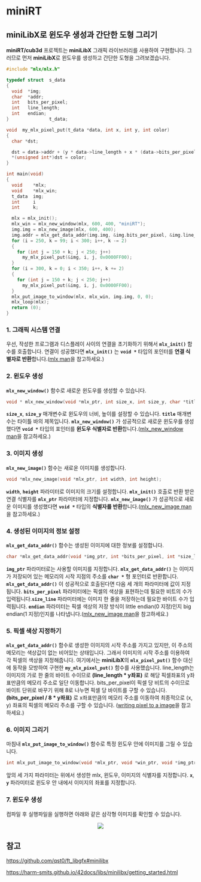 # miniRT

## miniLibX로 윈도우 생성과 간단한 도형 그리기

**miniRT/cub3d** 프로젝트는 **miniLibX** 그래픽 라이브러리를 사용하여 구현합니다.
그러므로 먼저 **miniLibX**로 윈도우를 생성하고 간단한 도형을 그려보겠습니다.

```c
#include "mlx/mlx.h"

typedef struct  s_data
{
  void	*img;
  char	*addr;
  int	bits_per_pixel;
  int	line_length;
  int	endian;
}               t_data;

void  my_mlx_pixel_put(t_data *data, int x, int y, int color)
{
  char *dst;

  dst = data->addr + (y * data->line_length + x * (data->bits_per_pixel / 8));
  *(unsigned int*)dst = color;
}

int main(void)
{
  void	  *mlx;
  void	  *mlx_win;
  t_data  img;
  int     i
  int     k;

  mlx = mlx_init();
  mlx_win = mlx_new_window(mlx, 600, 400, "miniRT");
  img.img = mlx_new_image(mlx, 600, 400);
  img.addr = mlx_get_data_addr(img.img, &img.bits_per_pixel, &img.line_length, &img.endian);
  for (i = 250, k = 99; i < 300; i++, k -= 2)
  {
    for (int j = 150 + k; j < 250; j++)
      my_mlx_pixel_put(&img, i, j, 0x0000FF00);
  }
  for (i = 300, k = 0; i < 350; i++, k += 2)
  {
    for (int j = 150 + k; j < 250; j++)
      my_mlx_pixel_put(&img, i, j, 0x0000FF00);
  }
  mlx_put_image_to_window(mlx, mlx_win, img.img, 0, 0);
  mlx_loop(mlx);
  return (0);
}
```

### 1. 그래픽 시스템 연결

우선, 작성한 프로그램과 디스플레이 사이의 연결을 초기화하기 위해서 **`mlx_init()`** 함수를 호출합니다. 연결이 성공했다면 **`mlx_init()`** 는 **`void *`** 타입의 포인터를 **연결 식별자로 반환**합니다.([mlx man](https://github.com/psj3205/MiniLibX_man_kor/blob/main/mlx.md)을 참고하세요.)

### 2. 윈도우 생성

**`mlx_new_window()`** 함수로 새로운 윈도우를 생성할 수 있습니다.

```c
void * mlx_new_window(void *mlx_ptr, int size_x, int size_y, char *title);
```

**`size_x`**, **`size_y`** 매개변수로 윈도우의 너비, 높이를 설정할 수 있습니다. **`title`** 매개변수는 타이틀 바의 제목입니다. **`mlx_new_window()`** 가 성공적으로 새로운 윈도우를 생성했다면 **`void *`** 타입의 포인터를 **윈도우 식별자로 반환**합니다.([mlx_new_window man](https://github.com/psj3205/MiniLibX_man_kor/blob/main/mlx_new_window.md)을 참고하세요.)

### 3. 이미지 생성

**`mlx_new_image()`** 함수는 새로운 이미지를 생성합니다.

```c
void *mlx_new_image(void *mlx_ptr, int width, int height);
```

**`width`**, **`height`** 파라미터로 이미지의 크기를 설정합니다. **`mlx_init()`** 호출로 반환 받은 연결 식별자를 **`mlx_ptr`** 파라미터에 지정합니다. **`mlx_new_image()`** 가 성공적으로 새로운 이미지를 생성했다면 **`void *`** 타입의 **식별자를 반환**합니다.([mlx_new_image man](https://github.com/psj3205/MiniLibX_man_kor/blob/main/mlx_new_image.md)을 참고하세요.)

### 4. 생성된 이미지의 정보 설정

**`mlx_get_data_addr()`** 함수는 생성된 이미지에 대한 정보를 설정합니다.

```c
char *mlx_get_data_addr(void *img_ptr, int *bits_per_pixel, int *size_line, int *endian);
```

**`img_ptr`** 파라미터로는 사용할 이미지를 지정합니다. **`mlx_get_data_addr()`** 는 이미지가 저장되어 있는 메모리의 시작 지점의 주소를 **`char *`** 형 포인터로 반환합니다. **`mlx_get_data_addr()`** 이 성공적으로 호출된다면 다음 세 개의 파라미터에 값이 지정됩니다. **`bits_per_pixel`** 파라미터에는 픽셀의 색상을 표현하는데 필요한 비트의 수가 입력됩니다.**`size_line`** 파라미터에는 이미지 한 줄을 저장하는데 필요한 바이트 수가 입력됩니다. **`endian`** 파라미터는 픽셀 색상의 저장 방식이 little endian(0 지정)인지 big endian(1 지정)인지를 나타냅니다.([mlx_new_image man](https://github.com/psj3205/MiniLibX_man_kor/blob/main/mlx_new_image.md)을 참고하세요.)

### 5. 픽셀 색상 지정하기

**`mlx_get_data_addr()`** 함수로 생성한 이미지의 시작 주소를 가지고 있지만, 이 주소의 메모리는 색상값이 없는 비어있는 상태입니다. 그래서 이미지의 시작 주소를 이용하여 각 픽셀의 색상을 지정해줍니다. 여기에서는 **miniLibX**의 **`mlx_pixel_put()`** 함수 대신에 동작을 모방하여 구현한 **`my_mlx_pixel_put()`** 함수를 사용했습니다. line_length는 이미지의 가로 한 줄의 바이트 수이므로 **(line_length * y좌표)** 로 해당 픽셀좌표의 y좌표만큼의 메모리 주소로 일단 이동합니다. bits_per_pixel이 픽셀 당 비트의 수이므로 바이트 단위로 바꾸기 위해 8로 나누면 픽셀 당 바이트를 구할 수 있습니다. **(bits_per_pixel / 8 * y좌표)** 로 x좌표만큼의 메모리 주소를 이동하여 최종적으로 (x, y) 좌표의 픽셀의 메모리 주소를 구할 수 있습니다. ([writing pixel to a image](https://harm-smits.github.io/42docs/libs/minilibx/getting_started.html#writing-pixels-to-a-image)을 참고하세요.)

### 6. 이미지 그리기

마침내 **`mlx_put_image_to_window()`** 함수로 특정 윈도우 안에 이미지를 그릴 수 있습니다.

```c
int mlx_put_image_to_window(void *mlx_ptr, void *win_ptr, void *img_ptr, int x, int y);
```

앞의 세 가지 파라미터는 위에서 생성한 mlx, 윈도우, 이미지의 식별자를 지정합니다. **`x`**, **`y`** 파라미터로 윈도우 안 내에서 이미지의 좌표를 지정합니다.

### 7. 윈도우 생성

컴파일 후 실행파일을 실행하면 아래와 같은 삼각형 이미지를 확인할 수 있습니다.

<p align="center"><img src="https://user-images.githubusercontent.com/19530862/99638554-bfb30a00-2a89-11eb-900d-ca511d517360.png"></p>

## 참고
https://github.com/qst0/ft_libgfx#minilibx

https://harm-smits.github.io/42docs/libs/minilibx/getting_started.html
